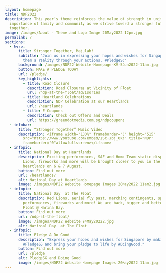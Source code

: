 ```yaml
---
layout: homepage
title: NDP2022
description: This year’s theme reinforces the value of strength in unity. The
  importance of family and community as we strive toward a stronger future
  together.
image: /images/About - Theme and Logo Image 20May2022 12pm.jpg
permalink: /
sections:
  - hero:
      title: Stronger Together, Majulah!
      subtitle: "Join us in expressing your hopes and wishes for Singapore, and make
        them a reality through your actions. #PledgeSG"
      background: /images/NDP22-Website-Homepage-KV-5Jun2022-11am.jpg
      button: MAKE A PLEDGE TODAY
      url: /pledge/
      key_highlights:
        - title: Road Closure
          description: Road Closures at Vicinity of Float
          url: /ndp-at-the-float/advisories
        - title: Heartland Celebrations
          description: NDP Celebration at our Heartlands
          url: /heartlands
        - title: E-Coupons
          description: Check out Offers and Deals
          url: https://greendotmedia.com.sg/ndpcoupons
  - infobar:
      title: “Stronger Together” Music Video
      description: <iframe width="100%" frameborder="0" height="515"
        src="https://www.youtube.com/embed/IScTJbj_6kc" title="NDP"
        frameborder="0"allowfullscreen></iframe>
  - infopic:
      title: National Day at Heartlands
      description: Exciting performances, SAF and Home Team static displays, Red
        Lions, fireworks and more will be brought closer to you in the
        heartlands on 6 & 7 August.
      button: Find out more
      url: /heartlands/
      alt: National Day at Heartlands
      image: /images/NDP22 Website Homepage Images 20May2022 11am2.jpg
  - infopic:
      title: National Day  at The Float
      description: Red Lions, aerial fly past, marching contingents, spectacular
        performances, fireworks and more! We are back, bigger and better, at The
        Float @ Marina Bay.
      button: Find out more
      url: /ndp-at-the-float/
      image: /images/NDP22 Website 24May20222.jpg
      alt: National Day  at The Float
  - infopic:
      title: Pledge & Do Good
      description: "Express your hopes and wishes for Singapore by making your
        #PledgeSG and bring your pledge to life by #DoingGood."
      button: Find out more
      url: /pledge
      alt: PledgeSG and Doing Good
      image: /images/NDP22 Website Homepage Images 20May2022 11am.jpg
---
```

